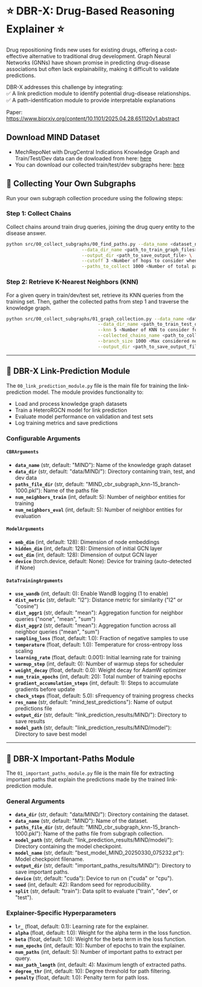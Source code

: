 # ⭐️ DBR-X: Drug-Based Reasoning Explainer ⭐️
Drug repositioning finds new uses for existing drugs, offering a cost-effective alternative to traditional drug development. Graph Neural Networks (GNNs) have shown promise in predicting drug-disease associations but often lack explainability, making it difficult to validate predictions.

DBR-X addresses this challenge by integrating: <br>
✅ A link prediction module to identify potential drug-disease relationships.<br>
✅ A path-identification module to provide interpretable explanations

Paper: https://www.biorxiv.org/content/10.1101/2025.04.28.651120v1.abstract 
## Download MIND Dataset
- MechRepoNet with DrugCentral Indications Knowledge Graph and Train/Test/Dev data can de dowloaded from here: [here](https://www.dropbox.com/scl/fo/53x3iul9kh1ndhpky4s52/h?rlkey=0by2m3yo4bryabvbtzp6wn7kf&dl=0)
- You can download our collected train/test/dev subgraphs here: [here](https://www.dropbox.com/scl/fo/53x3iul9kh1ndhpky4s52/h?rlkey=0by2m3yo4bryabvbtzp6wn7kf&dl=0)
  
## 📌 Collecting Your Own Subgraphs
Run your own subgraph collection procedure using the following steps:

### Step 1: Collect Chains
Collect chains around train drug queries, joining the drug query entity to the disease answer.
```bash
python src/00_collect_subgraphs/00_find_paths.py --data_name <dataset_name> \
                            --data_dir_name <path_to_train_graph_files> \
                            --output_dir <path_to_save_output_file> \
                            --cutoff 3 <Number of hops to consider when collecting chains> \
                            --paths_to_collect 1000 <Number of total paths to collect for each query>
```

### Step 2: Retrieve K-Nearest Neighbors (KNN)
For a given query in train/dev/test set, retrieve its KNN queries from the training set. Then, gather the collected paths from step 1 and traverse the knowledge graph.
```bash
python src/00_collect_subgraphs/01_graph_collection.py --data_name <dataset_name> \
                                  --data_dir_name <path_to_train_test_dev_files> \
                                  --knn 5 <Number of KNN to consider for each query> \
                                  --collected_chains_name <path_to_collected_chains_file_in_step_1> \
                                  --branch_size 1000 <Max considered nodes when traversing the graph> \
                                  --output_dir <path_to_save_output_file>
```

---

## 📌 DBR-X Link-Prediction Module
The `00_link_prediction_module.py` file is the main file for training the link-prediction model. The module provides functionality to:
- Load and process knowledge graph datasets
- Train a HeteroRGCN model for link prediction
- Evaluate model performance on validation and test sets
- Log training metrics and save predictions

### Configurable Arguments

#### `CBRArguments`
- **`data_name`** (str, default: "MIND"): Name of the knowledge graph dataset
- **`data_dir`** (str, default: "data/MIND/"): Directory containing train, test, and dev data
- **`paths_file_dir`** (str, default: "MIND_cbr_subgraph_knn-15_branch-1000.pkl"): Name of the paths file
- **`num_neighbors_train`** (int, default: 5): Number of neighbor entities for training
- **`num_neighbors_eval`** (int, default: 5): Number of neighbor entities for evaluation

#### `ModelArguments`
- **`emb_dim`** (int, default: 128): Dimension of node embeddings
- **`hidden_dim`** (int, default: 128): Dimension of initial GCN layer
- **`out_dim`** (int, default: 128): Dimension of output GCN layer
- **`device`** (torch.device, default: None): Device for training (auto-detected if None)

#### `DataTrainingArguments`
- **`use_wandb`** (int, default: 0): Enable WandB logging (1 to enable)
- **`dist_metric`** (str, default: "l2"): Distance metric for similarity ("l2" or "cosine")
- **`dist_aggr1`** (str, default: "mean"): Aggregation function for neighbor queries ("none", "mean", "sum")
- **`dist_aggr2`** (str, default: "mean"): Aggregation function across all neighbor queries ("mean", "sum")
- **`sampling_loss`** (float, default: 1.0): Fraction of negative samples to use
- **`temperature`** (float, default: 1.0): Temperature for cross-entropy loss scaling
- **`learning_rate`** (float, default: 0.001): Initial learning rate for training
- **`warmup_step`** (int, default: 0): Number of warmup steps for scheduler
- **`weight_decay`** (float, default: 0.0): Weight decay for AdamW optimizer
- **`num_train_epochs`** (int, default: 20): Total number of training epochs
- **`gradient_accumulation_steps`** (int, default: 1): Steps to accumulate gradients before update
- **`check_steps`** (float, default: 5.0): sFrequency of training progress checks
- **`res_name`** (str, default: "mind_test_predictions"): Name of output predictions file
- **`output_dir`** (str, default: "link_prediction_results/MIND/"): Directory to save results
- **`model_path`** (str, default: "link_prediction_results/MIND/model"): Directory to save best model

---

## 📌 DBR-X Important-Paths Module
The `01_important_paths_module.py` file is the main file for extracting important paths that explain the predictions made by the trained link-prediction module.

### General Arguments
- **`data_dir`** (str, default: "data/MIND/"): Directory containing the dataset.
- **`data_name`** (str, default: "MIND"): Name of the dataset.
- **`paths_file_dir`** (str, default: "MIND_cbr_subgraph_knn-15_branch-1000.pkl"): Name of the paths file from subgraph collection.
- **`model_path`** (str, default: "link_prediction_results/MIND/model/"): Directory containing the model checkpoint.
- **`model_name`** (str, default: "best_model_MIND_20250330_075232.pt"): Model checkpoint filename.
- **`output_dir`** (str, default: "important_paths_results/MIND/"): Directory to save important paths.
- **`device`** (str, default: "cuda"): Device to run on ("cuda" or "cpu").
- **`seed`** (int, default: 42): Random seed for reproducibility.
- **`split`** (str, default: "train"): Data split to evaluate ("train", "dev", or "test").

### Explainer-Specific Hyperparameters
- **`lr_`** (float, default: 0.1): Learning rate for the explainer.
- **`alpha`** (float, default: 1.0): Weight for the alpha term in the loss function.
- **`beta`** (float, default: 1.0): Weight for the beta term in the loss function.
- **`num_epochs`** (int, default: 10): Number of epochs to train the explainer.
- **`num_paths`** (int, default: 5): Number of important paths to extract per query.
- **`max_path_length`** (int, default: 4): Maximum length of extracted paths.
- **`degree_thr`** (int, default: 10): Degree threshold for path filtering.
- **`penalty`** (float, default: 1.0): Penalty term for path loss.



